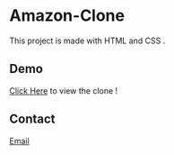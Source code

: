 # Amazon-Clone
This project is made with HTML and CSS .

## Demo 
[Click Here](http://127.0.0.1:5500/) to view the clone !

## Contact
[Email](mailto:sanajamal869@gmail.com)
